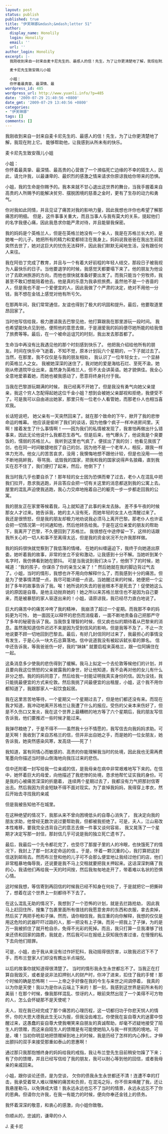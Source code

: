 ```yaml
---
layout: post
status: publish
published: true
title: "伊芙琳娜&mdash;&mdash;letter 51"
author:
  display_name: Honolily
  login: Honolily
  email: ''
  url: ''
author_login: Honolily
excerpt: |-
  我刚收到来自一封来自麦卡尼先生的、最感人的信！先生，为了让你更清楚地了解，我现在附上它。 能够帮助他，让我感到从所未有的快乐。

  麦卡尼先生致安薇儿小姐

  小姐：
  你怀着最真挚、最深情、最
wordpress_id: 485
wordpress_url: http://www.yuanli.info/?p=485
date: '2009-07-29 21:40:56 +0800'
date_gmt: '2009-07-29 13:40:56 +0800'
categories:
- "伊芙琳娜"
tags: []
comments: []
---
```

<p>我刚收到来自一封来自麦卡尼先生的、最感人的信！先生，为了让你更清楚地了解，我现在附上它。 能够帮助他，让我感到从所未有的快乐。</p>
<p>麦卡尼先生致安薇儿小姐</p>
<p>小姐：<br />
你怀着最真挚、最深情、最<a id="more"></a><a id="more-485"></a>高贵的心营救了一个濒临死亡边缘的不幸的陌生人，因此，请允许我，以最谦卑的、最炽烈的感激之情来请求你原谅我给你带来的恐惧。</p>
<p>小姐，我的生命是你赐予的。我本来就不甘心退出这世界的舞台，当我手握着来自高贵的人所赐予的能解决贫穷、摆脱困境的慈善之金时，更有了生存的动力和勇气。</p>
<p>你对我如此同情，并且见证了痛苦对我的影响力量，因此我想也许你也希望了解那痛苦的明细。 但是，这件事事关重大，而且当事人与我有莫大的关系，提起他们的名字我便心痛，因此我恳求你能严肃对待，并且能替我保密。</p>
<p>我的妈妈是个英格兰人，但是在英格兰她没有一个亲人，我是在苏格兰长大的，是她唯一的儿子。她把所有的精力和爱都倾注在我身上。妈妈说我爸爸在我出生前就突然去世了，她对这巨大的忧伤无法释怀，因此我们默默无闻地生活，没有跟任何人来往。</p>
<p>我在阿伯丁完成了教育，并且与一个有着大好前程的年轻人结交，那段日子被我视为人最快乐的日子。当他要退学的时候，我感觉天都要塌下来了。他的朋友为他设计了去欧洲旅游的方向，而他也很快就准备好要出发了。而我只能当个穷牧师，我甚至不敢幻想能陪着他去。他是真的乐意为我承担旅费。虽然他不是一个吝啬的人，但是我也不是一个爱便宜的人，因此我做了个严肃的决定，绝对不用他一分钱，我不想在金钱上感觉对他有所亏欠。</p>
<p>在那两年间，我们常常通信，友谊也得到了极大的巩固和提升。最后，他要取道里昂回家了。</p>
<p>当时他写信给我，极力邀请我去巴黎见他，他打算跟我在那里游玩一段时间。 我也希望能快点见到他，便照他的意思去做，于是溺爱我的妈妈便尽她所能的给我借了旅费等等。最后，在一个被命运诅咒的时刻，我出发去那首都了。</p>
<p>生命当中再没有比我遇见他的那个时刻感到快乐了。 他把我介绍给他所有的朋友。时间在快乐中飞逝着，不知不觉，原本计划玩六个星期的，一下子就过去了。当然，在那里，我不仅仅是与我的朋友相处， 我认识了一位年轻女士，一个显赫的英格兰人之女。 我被她深深的迷住了，我对她的爱是海枯石烂、至死不渝。她刚从修道院毕业出来，虽然身为英格兰人，但不太会讲英语。她才貌俱佳。我全心全意地爱慕着她，而她也被我感动了，愿意将终身托付于我。</p>
<p>当我在巴黎游玩期满的时候， 我已经离不开她了。但是我没有勇气向她父亲提亲，我这个穷人怎配得起她这位千金小姐？想到会被她父亲鄙视和拒绝，我便受不了。可是我可以自由进出她家，那里只有一位老仆人看管她，而那老仆人也相当喜欢我。</p>
<p>长话短说吧， 她父亲有一天突然回来了。就在那个致命的下午，掀开了我的悲惨命运的帷幕。 他应该是偷听了我们的谈话，因为他像个疯子一样冲进房间里。天啊！接着发生了什么事情啊！&mdash;&mdash;因为我们的私情被发现了，我害怕再做出什么错事来，因此无论他说什么我都忍生吞气。但是后来，他气爆头了，他说我是个臭要饭的，懦弱的苏格兰人。 我听到这里也气疯了，便拔出了我的剑； 他看见我拔了剑，也在同一时间敏捷地拔了自己的剑，因为他不是一个老年人，相反，跟我一样体力充沛。他女儿的苦苦哀求，没用；我懊悔地想不跟他计较，但是也没用&mdash;&mdash;他不断地挑衅我， 辱骂我、诋毁我的国家，把我和我的国家说得声名狼藉，直到我实在忍不住了，我们便打了起来，然后，他倒下了！</p>
<p>我当时我几乎也要自杀了！那年轻的女士因为恐惧而晕了过去，老仆人在混乱中把我们拉开，恳求我逃跑，并且答应会把一切有关这里的消息都送到我的公寓上去。屋里的混乱声迫使我逃跑，我心力交瘁地拖着自己的躯壳一步一步都走回我的公寓。</p>
<p>我的朋友正在家里等候着我，马上就知道了此事的来龙去脉。 差不多午夜的时候那女人才过来。她告诉我，她的主人没有死，而她年轻的女主人也清醒过来了。 我还是很愤怒，但是我的朋友却极力地劝说我必须马上离开巴黎。那老仆人也许诺会把一切情况第一时间通知他，然后他转告给我。于是在这位亲爱的朋友的帮助下，我离开了巴黎，不久便回到了苏格兰。 我很想在中途停留一下，这样的话跟我所关心的一切人和事不至离得太远，但是我的资金状况不允许我那样做。</p>
<p>我的妈妈很快就觉察到了我低落的情绪， 在她的纠缠逼迫下，我终于向她道出原委。她听着我的故事，非常的坐立不安和激动，让我感到十分不解。当她听到某个名字时，我仿佛看到她在颤抖。 可是当我说到我们决斗了，他倒下了的时候，她喊道：&ldquo;我的孩子，你谋杀了你的亲生父亲了！&rdquo; 然后她就在我的脚边背过气去了。小姐，当时的情形，我想也许不用向你解释什么了，而我感到十分的痛苦。但是为了使事情清楚一点，我尽可能详细一点说。当她醒过来的时候，她便把一个尘封了多年的故事告诉了我。唉！她所说的失去的爸爸根本不是死去了！促使她这么说的原因是自尊。是他主动抛弃她的！她之所以来苏格兰居住也不是因为自己要来，而是被暴怒的家人驱逐出来的！小姐，请原谅我，我已经尽力直白地说了。</p>
<p>巨大的痛苦中的痛苦冲垮了我的精神， 我崩溃了超过一个星期。而我那不幸的妈妈更为可怜， 她一面因无以释怀的悲伤而消瘦着，一面不断地责备自己把那严守了多年的秘密告诉了我。当我恢复理智的时候，但又疯也似的期待着从巴黎来的消息。虽然我知道信件迟迟不来是因为受到信风的影响，但是我等不及了，不止一次地说要不顾一切地回到巴黎去。最后，有好几封信同时过来了，我最担心的事情没有发生，于是心头一块大石总算落地。信中说道我没有被起诉弑长辈的罪名。 信中还告诉我，等我爸爸伤一好，我的&ldquo;妹妹&rdquo; 就要启程来英格兰，跟一位阿姨住在一起。</p>
<p>这条消息多少使我的悲伤得到了缓解。我马上拟定一个去伦敦等候他们的计划，并且要向我这位愤怒的父亲披露我的身世，好让他知道，我不会再对他的女儿有什么非分之想。我的妈妈同意了，然后给我一封能证明我真实身份的信。因为没钱，我只能挑最便宜的方式来伦敦。然后我挑了间最便宜的出租屋，小姐，这个我不用你都知道了，我跟那家人一起饮食起居。</p>
<p>我在这里苦苦地等待，一个星期又一个星期过去了，但是他们都还没有来。而现在我才知道，我冲动地离开苏格兰让我遭了什么的报应。受伤的父亲本来伤好了，但是不久伤口又发炎，我在这个世界上最糟糕的地方等了六个星期后，我的朋友写信告诉我，他们要推迟一些时候才能过来。</p>
<p>我弹尽粮绝了，于是不得不&mdash;&mdash;虽然我十分不情愿的，我写信去向我妈妈求助。可是天啊！我收到了来自苏格兰的信，但并非出自她之手，而是她的一位女朋友，她告诉我，她突然感染风寒，发高烧&mdash;&mdash;死了！</p>
<p>我知道，富有同情心而敏感的、高贵的你能理解我当时的处境，因此我也无需再费笔墨向你描述当时排山倒海地向我压过来的悲伤。</p>
<p>信中还附着一封写给我一位亲戚的信，是我母亲在病中非常艰难地写下来的。在信中，她怀着巨大的母爱，向他描述了我悲惨的处境，恳求他帮忙证实我的身份。可是我的心被痛苦深深的折磨着， 连续两个星期过去了，我都没有力气把那封信寄出去。然后我因为资金短缺不得不面对现实。为了哀悼我妈妈，我得穿上孝衣，然后开始去寻找我的亲戚</p>
<p>但是我被告知他不在城里。</p>
<p>在这种绝望的情况下，我那从来不曾向困境低头的自尊心消失了， 我决定向我的朋友求助，他曾经无数次说过要帮助我，但都被我拒绝了。可是，夫人，江山易改本性难移，要我完全违背自己的意志去做一件事又谈何容易， 我又晃荡了一个星期才决定写那一封信，那封信几乎可说是我的独立死亡遗书了。</p>
<p>最后，我最后一个先令都花完了，也受尽了那屋子里的人的冷眼，也快饿死了的情况下，我封上了那一封决定命运的信.。于是，怀着一颗沉重的心，我打算把这封信送到邮局去。然而布兰登和他的儿子可不会那么便宜地让我经过他们的店，他们非常粗暴地侮辱我，还说要是我不马上交租就要把我关押起来。这话深深刺痛了我的心，我请他们再给我一天的时间按，然后我匆匆地走开了，带着难以名状的恐惧心情。</p>
<p>这时候我想，等信寄到再回信的时候我已经不知身在何处了，于是就把它一把撕碎了，想着在这个世界上一刻都待不下去了。</p>
<p>在这么混乱无助的情况下，我想到了一个恐怖的计划，就是去拦路抢劫， 因此我马上赶回住所，搜集了包裹里面所有值钱的我愿意舍弃的东西和衣服，拿去卖掉，然后买了两把手枪和子弹。然而，请你相信我，我庄重的向你解释，我想的仅仅是用这危险的武器吓吓过路的人，那一把没有上子弹。而另一把我上了子弹，为的是万一我被抓住了就开枪自杀，免得不光彩的死掉。而且，我只打算一旦我凑够了钱来还债和回家的路费，我就走，然后我可以在报纸上获知我伤害过谁，在慢慢的私下去向他们赔罪。</p>
<p>可是，小姐，由于我从来没有过作奸犯科，我动摇得很厉害，以致我迟迟下不了手，而布兰登家人们却没有瞧出半点端倪。</p>
<p>以后的故事你就知道得很清楚了。 当时的情形我永生永世都忘不了。当我正在打算自我毁灭，或者是说非法扣押别人的财产时，你冲了进来，扣住了我的手臂！那个时候的确是恐怖啊！&mdash;&mdash;上帝之手好像在我的今生与来世之间调停着， 我真的以为你是天使！我以为是你从云端上下来的！那一刻，我感到这世界是前所未有的美丽！在那个时候，像我那样混乱、惊讶的人，眼前突然出现了一个美得不可方物的人，怎么会怀疑那不是天使呢？</p>
<p>夫人，现在我已经完成了那个痛苦的心理历程，这一切都归功于你悲天悯人的情怀，你的大恩大德我此生无以为报，但我没齿难忘。你使我在妄自尊大的迷雾中惊醒过来，这愚蠢的妄自尊大使我嘲笑来自朋友的真诚帮助，却毫不迟疑地接受了陌生人的馈赠，而这来自陌生人的馈赠是有可能使她陷入与我一样贫困的境地。可是，噢！当初你明显地把馈赠掉到地上的时候，我是历经了怎样的内心挣扎，才伸出颤抖的双手来接受那重如泰山的恩惠啊！</p>
<p>通过那只我那抱憾终身的妈妈给我的戒指，我让布兰登先生目前稍安勿躁了下来；有了你的馈赠，并且已经写信给了我的朋友，我可以耐心等到他的回信，或者我母亲的亲戚回来。</p>
<p>小姐，跟你谈论还债，是为空谈， 欠你的债我永生永世都还不清！连遭不幸的打击，我承受着常人难以理解的痛苦和负担，在混沌之际，你不但来唤醒了我，还让我悬崖勒马，以免铸成大错！我永远永远也忘不了当时的情景，永远永远忘不了你的恩典。但请你允许我，在我一有能力的时候，便向你奉还金钱上的债务。</p>
<p>我怀着深深的敬意，和衷心的感激，向小姐你致敬。</p>
<p>你顺从的，忠诚的，谦卑的仆人</p>
<p>J. 麦卡尼</p>
